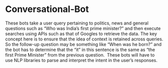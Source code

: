 # Conversational-Bot
These bots take a user query pertaining to politics, news and general questions such as “Who was India’s first prime minister?” and then execute searches using APIs such as that of Googles to retrieve the data. The key concept here is to ensure that the idea of context is retained across queries. So the follow-up question may be something like “When was he born?” and the bot has to determine that the “it” in this sentence is the same as “the first Prime Minister” from the previous question.   These bots will have to use NLP libraries to parse and interpret the intent in the user’s responses.
